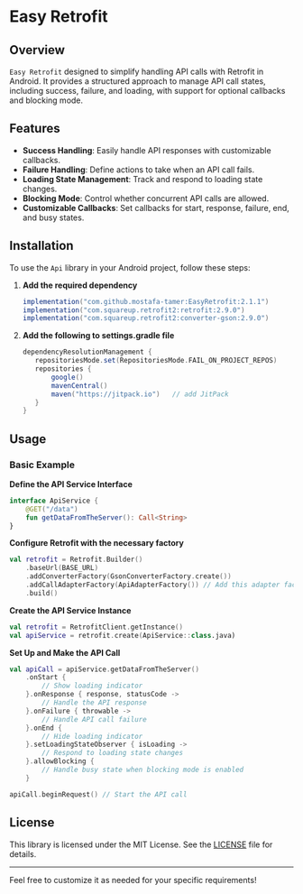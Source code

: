﻿# Easy Retrofit


## Overview

`Easy Retrofit` designed to simplify handling API calls with Retrofit in Android. It provides a structured approach to manage API call states, including success, failure, and loading, with support for optional callbacks and blocking mode.

## Features

- **Success Handling**: Easily handle API responses with customizable callbacks.
- **Failure Handling**: Define actions to take when an API call fails.
- **Loading State Management**: Track and respond to loading state changes.
- **Blocking Mode**: Control whether concurrent API calls are allowed.
- **Customizable Callbacks**: Set callbacks for start, response, failure, end, and busy states.

## Installation

To use the `Api` library in your Android project, follow these steps:

1. **Add the required dependency** 

   ```gradle
   implementation("com.github.mostafa-tamer:EasyRetrofit:2.1.1")
   implementation("com.squareup.retrofit2:retrofit:2.9.0")
   implementation("com.squareup.retrofit2:converter-gson:2.9.0")
   ```
   
2. **Add the following to settings.gradle file**

   ```gradle
   dependencyResolutionManagement {
      repositoriesMode.set(RepositoriesMode.FAIL_ON_PROJECT_REPOS)
      repositories {
          google()
          mavenCentral()
          maven("https://jitpack.io")   // add JitPack
      }
   }
   ```

## Usage

### Basic Example

**Define the API Service Interface**

```kotlin
interface ApiService {
    @GET("/data")
    fun getDataFromTheServer(): Call<String>
}
```

**Configure Retrofit with the necessary factory**

```kotlin
val retrofit = Retrofit.Builder()
    .baseUrl(BASE_URL)
    .addConverterFactory(GsonConverterFactory.create())
    .addCallAdapterFactory(ApiAdapterFactory()) // Add this adapter factory
    .build()
```

**Create the API Service Instance**

```kotlin
val retrofit = RetrofitClient.getInstance()
val apiService = retrofit.create(ApiService::class.java)
```

**Set Up and Make the API Call**

```kotlin
val apiCall = apiService.getDataFromTheServer()
    .onStart {
        // Show loading indicator
    }.onResponse { response, statusCode ->
        // Handle the API response
    }.onFailure { throwable ->
        // Handle API call failure
    }.onEnd {
        // Hide loading indicator
    }.setLoadingStateObserver { isLoading ->
        // Respond to loading state changes
    }.allowBlocking {
        // Handle busy state when blocking mode is enabled
    }

apiCall.beginRequest() // Start the API call
```


## License

This library is licensed under the MIT License. See the [LICENSE](LICENSE) file for details.

---

Feel free to customize it as needed for your specific requirements!
